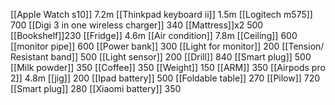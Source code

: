 [[Apple Watch s10]] 7.2m
[[Thinkpad keyboard ii]] 1.5m
[[Logitech m575]] 700
[[Digi 3 in one wireless charger]] 340
[[Mattress]]x2 500
[[Bookshelf]]230
[[Fridge]] 4.6m
[[Air condition]] 7.8m
[[Ceiling]] 600
[[monitor pipe]] 600
[[Power bank]] 300
[[Light for monitor]] 200
[[Tension/ Resistant band]] 500
[[Light sensor]] 200
[[Drill]] 840
[[Smart plug]] 500
[[Milk powder]] 350
[[Coffee]] 350
[[Weight]] 150
[[ARM]] 350
[[Airpods pro 2]] 4.8m
[[jig]] 200
[[Ipad battery]] 500
[[Foldable table]] 270
[[Pilow]] 720
[[Smart plug]] 280
[[Xiaomi battery]] 350


